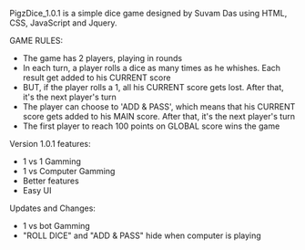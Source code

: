 PigzDice_1.0.1 is a simple dice game designed by Suvam Das using HTML, CSS, JavaScript and Jquery.

GAME RULES:

- The game has 2 players, playing in rounds
- In each turn, a player rolls a dice as many times as he whishes. Each result get added to his CURRENT score
- BUT, if the player rolls a 1, all his CURRENT score gets lost. After that, it's the next player's turn
- The player can choose to 'ADD & PASS', which means that his CURRENT score gets added to his MAIN score. After that, it's the next player's turn
- The first player to reach 100 points on GLOBAL score wins the game

Version 1.0.1 features:

- 1 vs 1 Gamming
- 1 vs Computer Gamming
- Better features
- Easy UI

Updates and Changes:

- 1 vs bot Gamming
- "ROLL DICE" and "ADD & PASS" hide when computer is playing
